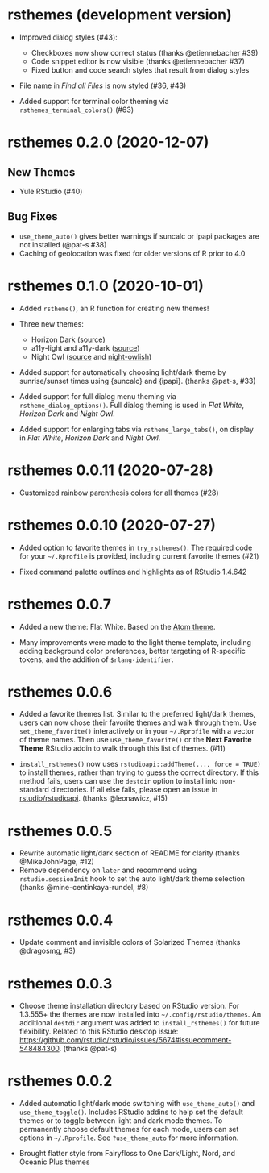 # rsthemes (development version)

* Improved dialog styles (#43):
    * Checkboxes now show correct status (thanks @etiennebacher #39)
    * Code snippet editor is now visible (thanks @etiennebacher #37)
    * Fixed button and code search styles that result from dialog styles
    
* File name in _Find all Files_ is now styled (#36, #43)

* Added support for terminal color theming via `rsthemes_terminal_colors()` (#63)

# rsthemes 0.2.0 (2020-12-07)

## New Themes

* Yule RStudio (#40)

## Bug Fixes

* `use_theme_auto()` gives better warnings if suncalc or ipapi packages are not
  installed (@pat-s #38)
* Caching of geolocation was fixed for older versions of R prior to 4.0

# rsthemes 0.1.0 (2020-10-01)

* Added `rstheme()`, an R function for creating new themes!

* Three new themes:

  * Horizon Dark ([source](https://horizontheme.netlify.app/))
  * a11y-light and a11y-dark ([source](https://github.com/ericwbailey/a11y-syntax-highlighting))
  * Night Owl ([source](https://github.com/sdras/night-owl-vscode-theme) and [night-owlish](https://github.com/batpigandme/night-owlish))
  
* Added support for automatically choosing light/dark theme by sunrise/sunset
  times using {suncalc} and {ipapi}. (thanks @pat-s, #33)
  
* Added support for full dialog menu theming via `rstheme_dialog_options()`. 
  Full dialog theming is used in _Flat White_, _Horizon Dark_ and _Night Owl_.
  
* Added support for enlarging tabs via `rstheme_large_tabs()`, on display in
  _Flat White_, _Horizon Dark_ and _Night Owl_.

# rsthemes 0.0.11 (2020-07-28)

* Customized rainbow parenthesis colors for all themes (#28)

# rsthemes 0.0.10 (2020-07-27)

* Added option to favorite themes in `try_rsthemes()`. The required code for
  your `~/.Rprofile` is provided, including current favorite themes (#21)
  
* Fixed command palette outlines and highlights as of RStudio 1.4.642

# rsthemes 0.0.7

* Added a new theme: Flat White. Based on the [Atom theme](https://github.com/biletskyy/flatwhite-syntax).

* Many improvements were made to the light theme template,
  including adding background color preferences, better
  targeting of R-specific tokens, and the addition of
  `$rlang-identifier`.

# rsthemes 0.0.6

* Added a favorite themes list. Similar to the preferred light/dark themes,
  users can now chose their favorite themes and walk through them.
  Use `set_theme_favorite()` interactively or in your `~/.Rprofile` with a
  vector of theme names. Then use `use_theme_favorite()` or the **Next Favorite Theme**
  RStudio addin to walk through this list of themes. (#11)

* `install_rsthemes()` now uses `rstudioapi::addTheme(..., force = TRUE)` to
  install themes, rather than trying to guess the correct directory. If this
  method fails, users can use the `destdir` option to install into non-standard
  directories. If all else fails, please open an issue in 
  [rstudio/rstudioapi](https://github.com/rstudio/rstudioapi). (thanks @leonawicz, #15)

# rsthemes 0.0.5

* Rewrite automatic light/dark section of README for clarity (thanks @MikeJohnPage, #12)
* Remove dependency on `later` and recommend using `rstudio.sessionInit` hook to
  set the auto light/dark theme selection (thanks @mine-centinkaya-rundel, #8)

# rsthemes 0.0.4

* Update comment and invisible colors of Solarized Themes (thanks @dragosmg, #3)

# rsthemes 0.0.3

* Choose theme installation directory based on RStudio version. For 1.3.555+ the
  themes are now installed into `~/.config/rstudio/themes`. An additional
  `destdir` argument was added to `install_rsthemes()` for future flexibility.
  Related to this RStudio desktop issue: 
  https://github.com/rstudio/rstudio/issues/5674#issuecomment-548484300.
  (thanks @pat-s)

# rsthemes 0.0.2

* Added automatic light/dark mode switching with `use_theme_auto()` and
  `use_theme_toggle()`. Includes RStudio addins to help set the default themes
  or to toggle between light and dark mode themes. To permanently choose default
  themes for each mode, users can set options in `~/.Rprofile`. 
  See `?use_theme_auto` for more information.

* Brought flatter style from Fairyfloss to One Dark/Light, Nord, and Oceanic Plus themes
